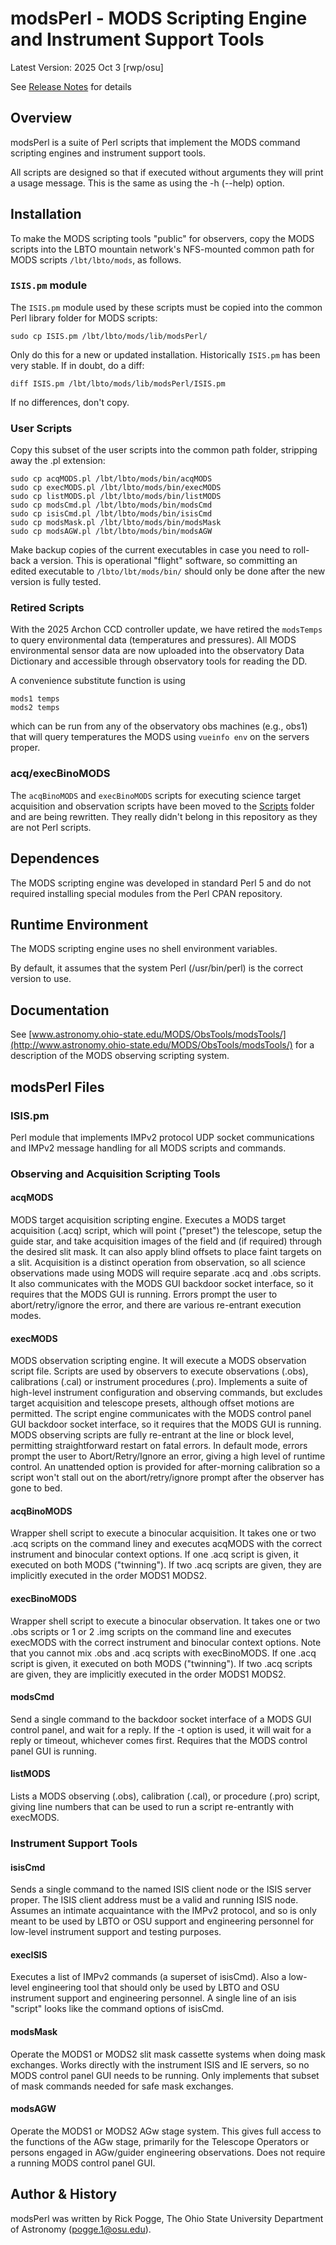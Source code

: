 # modsPerl - MODS Scripting Engine and Instrument Support Tools

Latest Version: 2025 Oct 3 [rwp/osu]

See [Release Notes](releases.md) for details

## Overview

modsPerl is a suite of Perl scripts that implement the MODS command
scripting engines and instrument support tools.

All scripts are designed so that if executed without arguments they
will print a usage message.  This is the same as using the -h (--help)
option.

## Installation

To make the MODS scripting tools "public" for observers, copy the
MODS scripts into the LBTO mountain network's NFS-mounted
common path for MODS scripts `/lbt/lbto/mods`, as follows.

### `ISIS.pm` module

The `ISIS.pm` module used by these scripts must be copied into the
common Perl library folder for MODS scripts:
```
sudo cp ISIS.pm /lbt/lbto/mods/lib/modsPerl/
```
Only do this for a new or updated installation.  Historically
`ISIS.pm` has been very stable. If in doubt, do a diff:
```
diff ISIS.pm /lbt/lbto/mods/lib/modsPerl/ISIS.pm
```
If no differences, don't copy.

### User Scripts

Copy this subset of the user scripts into the common path folder, stripping
away the .pl extension:
```
sudo cp acqMODS.pl /lbt/lbto/mods/bin/acqMODS
sudo cp execMODS.pl /lbt/lbto/mods/bin/execMODS
sudo cp listMODS.pl /lbt/lbto/mods/bin/listMODS
sudo cp modsCmd.pl /lbt/lbto/mods/bin/modsCmd
sudo cp isisCmd.pl /lbt/lbto/mods/bin/isisCmd
sudo cp modsMask.pl /lbt/lbto/mods/bin/modsMask
sudo cp modsAGW.pl /lbt/lbto/mods/bin/modsAGW
```
Make backup copies of the current executables in case you need to
roll-back a version.  This is operational "flight" software, so
committing an edited executable to `/lbto/lbt/mods/bin/` should only
be done after the new version is fully tested.

### Retired Scripts

With the 2025 Archon CCD controller update, we have retired the
`modsTemps` to query environmental data (temperatures and pressures).
All MODS environmental sensor data are now uploaded into the
observatory Data Dictionary and accessible through observatory tools
for reading the DD.

A convenience substitute function is using
```
mods1 temps
mods2 temps
```
which can be run from any of the observatory obs machines (e.g., obs1)
that will query temperatures the MODS using `vueinfo env` on the
servers proper.


### acq/execBinoMODS

The `acqBinoMODS` and `execBinoMODS` scripts for executing science target
acquisition and observation scripts have been moved to the [Scripts](../Scripts)
folder and are being rewritten.  They really didn't belong in this repository
as they are not Perl scripts.

## Dependences

The MODS scripting engine was developed in standard Perl 5 and do not
required installing special modules from the Perl CPAN repository.

## Runtime Environment

The MODS scripting engine uses no shell environment variables.

By default, it assumes that the system Perl (/usr/bin/perl) is the
correct version to use.

## Documentation

See
[www.astronomy.ohio-state.edu/MODS/ObsTools/modsTools/](http://www.astronomy.ohio-state.edu/MODS/ObsTools/modsTools/)
for a description of the MODS observing scripting system.

## modsPerl Files

### ISIS.pm

Perl module that implements IMPv2 protocol UDP socket communications
and IMPv2 message handling for all MODS scripts and commands.

### Observing and Acquisition Scripting Tools

#### acqMODS

MODS target acquisition scripting engine.  Executes a MODS target
acquisition (.acq) script, which will point ("preset") the telescope,
setup the guide star, and take acquisition images of the field and (if
required) through the desired slit mask.  It can also apply blind
offsets to place faint targets on a slit.  Acquisition is a distinct
operation from observation, so all science observations made using
MODS will require separate .acq and .obs scripts.  It also
communicates with the MODS GUI backdoor socket interface, so it
requires that the MODS GUI is running.  Errors prompt the user to
abort/retry/ignore the error, and there are various re-entrant
execution modes.

#### execMODS 

MODS observation scripting engine.  It will execute a MODS observation
script file.  Scripts are used by observers to execute observations
(.obs), calibrations (.cal) or instrument procedures (.pro).
Implements a suite of high-level instrument configuration and
observing commands, but excludes target acquisition and telescope
presets, although offset motions are permitted.  The script engine
communicates with the MODS control panel GUI backdoor socket
interface, so it requires that the MODS GUI is running.  MODS
observing scripts are fully re-entrant at the line or block level,
permitting straightforward restart on fatal errors.  In default mode,
errors prompt the user to Abort/Retry/Ignore an error, giving a high
level of runtime control. An unattended option is provided for
after-morning calibration so a script won't stall out on the
abort/retry/ignore prompt after the observer has gone to bed.

#### acqBinoMODS

Wrapper shell script to execute a binocular acquisition.  It takes one
or two .acq scripts on the command liney and executes acqMODS with the
correct instrument and binocular context options.  If one .acq script
is given, it executed on both MODS ("twinning").  If two .acq scripts
are given, they are implicitly executed in the order MODS1 MODS2.

#### execBinoMODS

Wrapper shell script to execute a binocular observation.  It takes one
or two .obs scripts or 1 or 2 .img scripts on the command line and
executes execMODS with the correct instrument and binocular context
options.  Note that you cannot mix .obs and .acq scripts with
execBinoMODS.  If one .acq script is given, it executed on both MODS
("twinning").  If two .acq scripts are given, they are implicitly
executed in the order MODS1 MODS2.

#### modsCmd

Send a single command to the backdoor socket interface of a MODS GUI
control panel, and wait for a reply.  If the -t option is used, it
will wait for a reply or timeout, whichever comes first.  Requires
that the MODS control panel GUI is running.

#### listMODS

Lists a MODS observing (.obs), calibration (.cal), or procedure (.pro)
script, giving line numbers that can be used to run a script
re-entrantly with execMODS.

### Instrument Support Tools

#### isisCmd

Sends a single command to the named ISIS client node or the ISIS
server proper.  The ISIS client address must be a valid and running
ISIS node.  Assumes an intimate acquaintance with the IMPv2 protocol,
and so is only meant to be used by LBTO or OSU support and engineering
personnel for low-level instrument support and testing purposes.

#### execISIS

Executes a list of IMPv2 commands (a superset of isisCmd).  Also a
low-level engineering tool that should only be used by LBTO and OSU
instrument support and engineering personnel. A single line of an isis
"script" looks like the command options of isisCmd.

#### modsMask

Operate the MODS1 or MODS2 slit mask cassette systems when doing mask
exchanges.  Works directly with the instrument ISIS and IE servers, so
no MODS control panel GUI needs to be running.  Only implements that
subset of mask commands needed for safe mask exchanges.

#### modsAGW

Operate the MODS1 or MODS2 AGw stage system. This gives full access to
the functions of the AGw stage, primarily for the Telescope Operators
or persons engaged in AGw/guider engineering observations.  Does not
require a running MODS control panel GUI.

## Author & History

modsPerl was written by Rick Pogge, The Ohio State University
Department of Astronomy (pogge.1@osu.edu).

